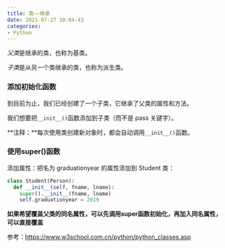 ```yaml
---
title: 类——继承
date: 2021-07-27 10:04:43
categories:
- Python
---
```

*父类*是继承的类，也称为基类。

*子类*是从另一个类继承的类，也称为派生类。

### 添加初始化函数

到目前为止，我们已经创建了一个子类，它继承了父类的属性和方法。

我们想要把` __init__() `函数添加到子类（而不是 pass 关键字）。

**注释：**每次使用类创建新对象时，都会自动调用` __init__() `函数。

### 使用super()函数

添加属性：把名为 graduationyear 的属性添加到 Student 类：

```python
class Student(Person):
  def __init__(self, fname, lname):
    super().__init__(fname, lname)
    self.graduationyear = 2019
```



**如果希望覆盖父类的同名属性，可以先调用super函数初始化，再加入同名属性，可以直接覆盖**



参考：https://www.w3school.com.cn/python/python_classes.asp